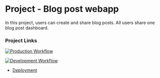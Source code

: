 # Project - Blog post webapp

In this project, users can create and share blog posts. All users share one blog post dashboard.

### Project Links

[![Production Workflow](https://github.com/acr35/prj4-is219/actions/workflows/prod.yml/badge.svg)](https://github.com/acr35/prj4-is219/actions/workflows/prod.yml)

[![Development Workflow](https://github.com/acr35/prj4-is219/actions/workflows/dev.yml/badge.svg)](https://github.com/acr35/prj4-is219/actions/workflows/dev.yml)

* [Deployment](https://prj4.herokuapp.com/)

